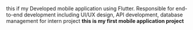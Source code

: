 this if my Developed mobile application using Flutter. Responsible for end-to-end development including UI/UX design, API development, database management for intern project
**this is my first mobile application project**
